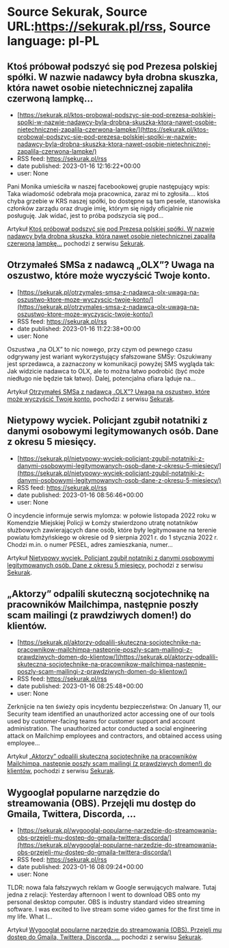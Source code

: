 # Source Sekurak, Source URL:https://sekurak.pl/rss, Source language: pl-PL

## Ktoś próbował podszyć się pod Prezesa polskiej spółki. W nazwie nadawcy była drobna skuszka, która nawet osobie nietechnicznej zapaliła czerwoną lampkę…
 - [https://sekurak.pl/ktos-probowal-podszyc-sie-pod-prezesa-polskiej-spolki-w-nazwie-nadawcy-byla-drobna-skuszka-ktora-nawet-osobie-nietechnicznej-zapalila-czerwona-lampke/](https://sekurak.pl/ktos-probowal-podszyc-sie-pod-prezesa-polskiej-spolki-w-nazwie-nadawcy-byla-drobna-skuszka-ktora-nawet-osobie-nietechnicznej-zapalila-czerwona-lampke/)
 - RSS feed: https://sekurak.pl/rss
 - date published: 2023-01-16 12:16:22+00:00
 - user: None

<p>Pani Monika umieściła w naszej facebookowej grupie następujący wpis: Taka wiadomość odebrała moja pracownica, zaraz mi to zgłosiła…. ktoś chyba grzebie w KRS naszej spółki, bo dostępne są tam pesele, stanowiska członków zarządu oraz drugie imię, którym się nigdy oficjalnie nie posługuję. Jak widać, jest to próba podszycia się pod...</p>
<p>Artykuł <a href="https://sekurak.pl/ktos-probowal-podszyc-sie-pod-prezesa-polskiej-spolki-w-nazwie-nadawcy-byla-drobna-skuszka-ktora-nawet-osobie-nietechnicznej-zapalila-czerwona-lampke/" rel="nofollow">Ktoś próbował podszyć się pod Prezesa polskiej spółki. W nazwie nadawcy była drobna skuszka, która nawet osobie nietechnicznej zapaliła czerwoną lampkę&#8230;</a> pochodzi z serwisu <a href="https://sekurak.pl" rel="nofollow">Sekurak</a>.</p>

## Otrzymałeś SMSa z nadawcą „OLX”? Uwaga na oszustwo, które może wyczyścić Twoje konto.
 - [https://sekurak.pl/otrzymales-smsa-z-nadawca-olx-uwaga-na-oszustwo-ktore-moze-wyczyscic-twoje-konto/](https://sekurak.pl/otrzymales-smsa-z-nadawca-olx-uwaga-na-oszustwo-ktore-moze-wyczyscic-twoje-konto/)
 - RSS feed: https://sekurak.pl/rss
 - date published: 2023-01-16 11:22:38+00:00
 - user: None

<p>Oszustwa &#8222;na OLX&#8221; to nic nowego, przy czym od pewnego czasu odgrywany jest wariant wykorzystujący sfałszowane SMSy: Oszukiwany jest sprzedawca, a zaznaczony w komunikacji powyżej SMS wygląda tak: Jak widzicie nadawca to OLX, ale to można łatwo podrobić (być może niedługo nie będzie tak łatwo). Dalej, potencjalna ofiara ląduje na...</p>
<p>Artykuł <a href="https://sekurak.pl/otrzymales-smsa-z-nadawca-olx-uwaga-na-oszustwo-ktore-moze-wyczyscic-twoje-konto/" rel="nofollow">Otrzymałeś SMSa z nadawcą &#8222;OLX&#8221;? Uwaga na oszustwo, które może wyczyścić Twoje konto.</a> pochodzi z serwisu <a href="https://sekurak.pl" rel="nofollow">Sekurak</a>.</p>

## Nietypowy wyciek. Policjant zgubił notatniki z danymi osobowymi legitymowanych osób. Dane z okresu 5 miesięcy.
 - [https://sekurak.pl/nietypowy-wyciek-policjant-zgubil-notatniki-z-danymi-osobowymi-legitymowanych-osob-dane-z-okresu-5-miesiecy/](https://sekurak.pl/nietypowy-wyciek-policjant-zgubil-notatniki-z-danymi-osobowymi-legitymowanych-osob-dane-z-okresu-5-miesiecy/)
 - RSS feed: https://sekurak.pl/rss
 - date published: 2023-01-16 08:56:46+00:00
 - user: None

<p>O incydencie informuje serwis mylomza: w połowie listopada 2022 roku w Komendzie Miejskiej Policji w Łomży stwierdzono utratę notatników służbowych zawierających dane osób, które były legitymowane na terenie powiatu łomżyńskiego w okresie od 9 sierpnia 2021 r. do 1 stycznia 2022 r. Chodzi m.in. o numer PESEL, adres zamieszkania, numer...</p>
<p>Artykuł <a href="https://sekurak.pl/nietypowy-wyciek-policjant-zgubil-notatniki-z-danymi-osobowymi-legitymowanych-osob-dane-z-okresu-5-miesiecy/" rel="nofollow">Nietypowy wyciek. Policjant zgubił notatniki z danymi osobowymi legitymowanych osób. Dane z okresu 5 miesięcy.</a> pochodzi z serwisu <a href="https://sekurak.pl" rel="nofollow">Sekurak</a>.</p>

## „Aktorzy” odpalili skuteczną socjotechnikę na pracowników Mailchimpa, następnie poszły scam mailingi (z prawdziwych domen!) do klientów.
 - [https://sekurak.pl/aktorzy-odpalili-skuteczna-socjotechnike-na-pracownikow-mailchimpa-nastepnie-poszly-scam-mailingi-z-prawdziwych-domen-do-klientow/](https://sekurak.pl/aktorzy-odpalili-skuteczna-socjotechnike-na-pracownikow-mailchimpa-nastepnie-poszly-scam-mailingi-z-prawdziwych-domen-do-klientow/)
 - RSS feed: https://sekurak.pl/rss
 - date published: 2023-01-16 08:25:48+00:00
 - user: None

<p>Zerknijcie na ten świeży opis incydentu bezpieczeństwa: On January 11, our Security team identified an unauthorized actor accessing one of our tools used by customer-facing teams for customer support and account administration. The unauthorized actor conducted a social engineering attack on Mailchimp employees and contractors, and obtained access using employee...</p>
<p>Artykuł <a href="https://sekurak.pl/aktorzy-odpalili-skuteczna-socjotechnike-na-pracownikow-mailchimpa-nastepnie-poszly-scam-mailingi-z-prawdziwych-domen-do-klientow/" rel="nofollow">&#8222;Aktorzy&#8221; odpalili skuteczną socjotechnikę na pracowników Mailchimpa, następnie poszły scam mailingi (z prawdziwych domen!) do klientów.</a> pochodzi z serwisu <a href="https://sekurak.pl" rel="nofollow">Sekurak</a>.</p>

## Wygooglał popularne narzędzie do streamowania (OBS). Przejęli mu dostęp do Gmaila, Twittera, Discorda, …
 - [https://sekurak.pl/wygooglal-popularne-narzedzie-do-streamowania-obs-przejeli-mu-dostep-do-gmaila-twittera-discorda/](https://sekurak.pl/wygooglal-popularne-narzedzie-do-streamowania-obs-przejeli-mu-dostep-do-gmaila-twittera-discorda/)
 - RSS feed: https://sekurak.pl/rss
 - date published: 2023-01-16 08:09:24+00:00
 - user: None

<p>TLDR: nowa fala fałszywych reklam w Google serwujących malware. Tutaj jedna z relacji: Yesterday afternoon I went to download OBS onto my personal desktop computer. OBS is industry standard video streaming software. I was excited to live stream some video games for the first time in my life. What I...</p>
<p>Artykuł <a href="https://sekurak.pl/wygooglal-popularne-narzedzie-do-streamowania-obs-przejeli-mu-dostep-do-gmaila-twittera-discorda/" rel="nofollow">Wygooglał popularne narzędzie do streamowania (OBS). Przejęli mu dostęp do Gmaila, Twittera, Discorda, &#8230;</a> pochodzi z serwisu <a href="https://sekurak.pl" rel="nofollow">Sekurak</a>.</p>
